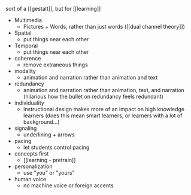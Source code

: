 sort of a [[gestalt]], but for [[learning]]

 - Multimedia
   - Pictures + Words, rather than just words ([[dual channel theory]])
 - Spatial
   - put things near each other
 - Temporal
   - put things near each other
 - coherence
   - remove extraneous things
 - modality
   - animation and narration rather than animation and text
 - redundancy
   - animation and narration rather than animation, text, and narration (hilarious how the bullet on redundancy feels redundant)
 - individuality
   - instructional design makes more of an impact on high knowledge learners (does this mean smart learners, or learners with a lot of background...)
 - signaling
   - underlining + arrows
 - pacing
   - let students control pacing
 - concepts first
   - [[learning - pretrain]]
 - personalization
   - use "you" or "yours"
 - human voice
   - no machine voice or foreign accents
